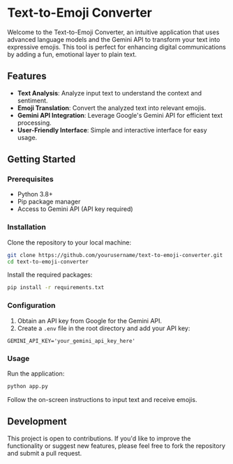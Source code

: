 # Text-to-Emoji Converter

Welcome to the Text-to-Emoji Converter, an intuitive application that uses advanced language models and the Gemini API to transform your text into expressive emojis. This tool is perfect for enhancing digital communications by adding a fun, emotional layer to plain text.

## Features

- **Text Analysis**: Analyze input text to understand the context and sentiment.
- **Emoji Translation**: Convert the analyzed text into relevant emojis.
- **Gemini API Integration**: Leverage Google's Gemini API for efficient text processing.
- **User-Friendly Interface**: Simple and interactive interface for easy usage.

## Getting Started

### Prerequisites

- Python 3.8+
- Pip package manager
- Access to Gemini API (API key required)

### Installation

Clone the repository to your local machine:

```bash
git clone https://github.com/yourusername/text-to-emoji-converter.git
cd text-to-emoji-converter
```

Install the required packages:

```bash
pip install -r requirements.txt
```

### Configuration

1. Obtain an API key from Google for the Gemini API.
2. Create a `.env` file in the root directory and add your API key:

```plaintext
GEMINI_API_KEY='your_gemini_api_key_here'
```

### Usage

Run the application:

```bash
python app.py
```

Follow the on-screen instructions to input text and receive emojis.

## Development

This project is open to contributions. If you'd like to improve the functionality or suggest new features, please feel free to fork the repository and submit a pull request.



